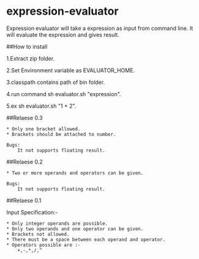 expression-evaluator
===================
Expression evaluator will take a expression as input from command line. It will evaluate the expression and gives result.

##How to install

1.Extract zip folder.

2.Set Environment variable as EVALUATOR_HOME.

3.classpath contains path of bin folder.

4.run command sh evaluator.sh "expression".

5.ex sh evaluator.sh "1 + 2".

##Relaese 0.3

    * Only one bracket allowed.
    * Brackets should be attached to number.

    Bugs:
        It not supports floating result.

##Relaese 0.2

    * Two or more operands and operators can be given.

    Bugs:
        It not supports floating result.

##Relaese 0.1

Input Specification:-

    * Only integer operands are possible.
    * Only two operands and one operator can be given.
    * Brackets not allowed.
    * There must be a space between each operand and operator.
    * Operators possible are :-
        +,-,*,/,^

